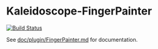 # Kaleidoscope-FingerPainter

[![Build Status][travis:image]][travis:status]

 [travis:image]: https://travis-ci.org/keyboardio/Kaleidoscope-FingerPainter.svg?branch=master
 [travis:status]: https://travis-ci.org/keyboardio/Kaleidoscope-FingerPainter

See [doc/plugin/FingerPainter.md](doc/plugin/FingerPainter.md) for documentation.
